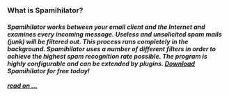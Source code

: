 ### What is Spamihilator?

<h5 class="subheader">
Spamihilator works between your email client and the Internet and examines every
incoming message. Useless and unsolicited spam mails (junk) will be filtered out. This process runs
completely in the background. Spamihilator uses a number of different filters
in order to achieve the highest spam recognition rate possible. The
program is highly configurable and can be extended by plugins.
<strong><a href="{{ site.url }}/en/download">Download</a>
Spamihilator for free today!</strong>
<br>
<br>
<a href="#features">read on ...</a>
</h5>
